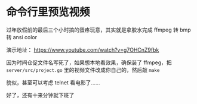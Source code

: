 # 命令行里预览视频

过年放假前的最后三个小时搞的蛋疼玩意，其实就是拿胶水完成 ffmpeg 转 bmp 转 ansi color

演示地址： <https://www.youtube.com/watch?v=g7OHCnZ9fbk>

因为时间仓促文件名写死了，如果想本地看效果，确保装了 ffmpeg，把 `server/src/project.go` 里的视频文件改成你自己的，然后敲 `make`

貌似，甚至可以考虑 telnet 看电影了……

好了，还有十来分钟就下班了
